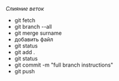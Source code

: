 _Слияние веток_
* git fetch
* git branch --all
* git merge surname
* добавить файл
* git status
* git add .
* git status
* git commit -m "full branch instructions"
* git push
 